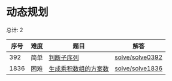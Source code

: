 # 动态规划

<!--- table -->


总计: 2

| 序号 | 难度 | 题目                    | 解答                      |
| ---- | ---- | ------------------ | ---------------- |
| 392 | 简单 | [判断子序列](https://leetcode-cn.com/problems/is-subsequence/) | [solve/solve0392](../solve/solve0392)|
| 1836 | 困难 | [生成乘积数组的方案数](https://leetcode-cn.com/problems/count-ways-to-make-array-with-product/) | [solve/solve1836](../solve/solve1836)|
